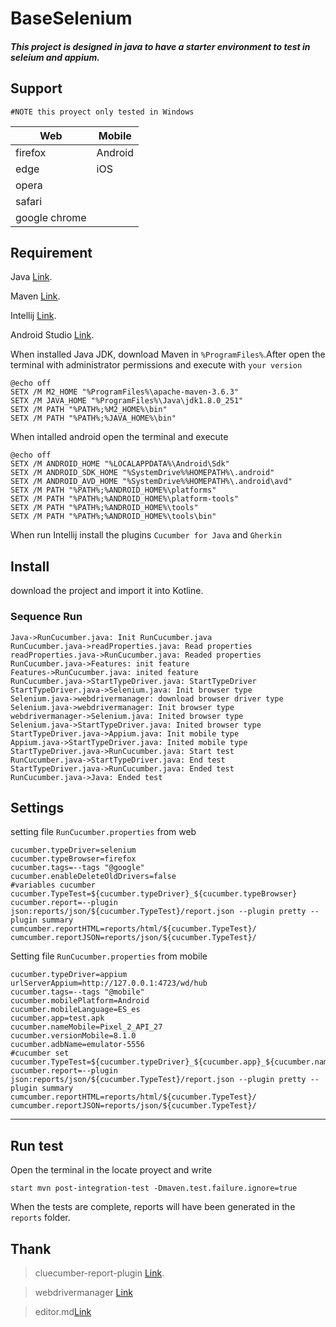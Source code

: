 # BaseSelenium 

##### This project is designed in java to have a starter environment to test in seleium and appium.

## Support
	#NOTE this proyect only tested in Windows

Web  | Mobile
------------- | -------------
firefox  | Android
edge  | iOS
opera  |  
safari |  
google chrome  |  

## Requirement 
Java [Link](https://www.oracle.com/java/technologies/javase/javase-jdk8-downloads.html).

Maven [Link](https://maven.apache.org/download.cgi).

Intellij [Link](https://www.jetbrains.com/idea/download/).

Android Studio [Link](https://developer.android.com/studio).

When installed Java JDK, download Maven in `%ProgramFiles%`.After open the terminal with administrator permissions and execute with  `your version`

	@echo off
	SETX /M M2_HOME "%ProgramFiles%\apache-maven-3.6.3"
	SETX /M JAVA_HOME "%ProgramFiles%\Java\jdk1.8.0_251"
	SETX /M PATH "%PATH%;%M2_HOME%\bin"
	SETX /M PATH "%PATH%;%JAVA_HOME%\bin"

When intalled android open the terminal and execute

	@echo off
	SETX /M ANDROID_HOME "%LOCALAPPDATA%\Android\Sdk"
	SETX /M ANDROID_SDK_HOME "%SystemDrive%%HOMEPATH%\.android"
	SETX /M ANDROID_AVD_HOME "%SystemDrive%%HOMEPATH%\.android\avd"
	SETX /M PATH "%PATH%;%ANDROID_HOME%\platforms"
	SETX /M PATH "%PATH%;%ANDROID_HOME%\platform-tools"
	SETX /M PATH "%PATH%;%ANDROID_HOME%\tools"
	SETX /M PATH "%PATH%;%ANDROID_HOME%\tools\bin"

When run Intellij install the plugins `Cucumber for Java` and `Gherkin`


## Install
download the project and import it into Kotline.

### Sequence Run
                    
```seq
Java->RunCucumber.java: Init RunCucumber.java
RunCucumber.java->readProperties.java: Read properties
readProperties.java->RunCucumber.java: Readed properties
RunCucumber.java->Features: init feature
Features->RunCucumber.java: inited feature
RunCucumber.java->StartTypeDriver.java: StartTypeDriver
StartTypeDriver.java->Selenium.java: Init browser type
Selenium.java->webdrivermanager: download browser driver type
Selenium.java->webdrivermanager: Init browser type
webdrivermanager->Selenium.java: Inited browser type
Selenium.java->StartTypeDriver.java: Inited browser type
StartTypeDriver.java->Appium.java: Init mobile type
Appium.java->StartTypeDriver.java: Inited mobile type
StartTypeDriver.java->RunCucumber.java: Start test
RunCucumber.java->StartTypeDriver.java: End test
StartTypeDriver.java->RunCucumber.java: Ended test
RunCucumber.java->Java: Ended test
```

## Settings

setting file  `RunCucumber.properties` from web

	cucumber.typeDriver=selenium
	cucumber.typeBrowser=firefox
	cucumber.tags=--tags "@google"
	cucumber.enableDeleteOldDrivers=false
	#variables cucumber
	cucumber.TypeTest=${cucumber.typeDriver}_${cucumber.typeBrowser}
	cucumber.report=--plugin json:reports/json/${cucumber.TypeTest}/report.json --plugin pretty --plugin summary
	cumcumber.reportHTML=reports/html/${cucumber.TypeTest}/
	cumcumber.reportJSON=reports/json/${cucumber.TypeTest}/

Setting file  `RunCucumber.properties` from mobile

	cucumber.typeDriver=appium
	urlServerAppium=http://127.0.0.1:4723/wd/hub
	cucumber.tags=--tags "@mobile"
	cucumber.mobilePlatform=Android
	cucumber.mobileLanguage=ES_es
	cucumber.app=test.apk
	cucumber.nameMobile=Pixel_2_API_27
	cucumber.versionMobile=8.1.0
	cucumber.adbName=emulator-5556
	#cucumber set
	cucumber.TypeTest=${cucumber.typeDriver}_${cucumber.app}_${cucumber.nameMobile}
	cucumber.report=--plugin json:reports/json/${cucumber.TypeTest}/report.json --plugin pretty --plugin summary
	cumcumber.reportHTML=reports/html/${cucumber.TypeTest}/
	cumcumber.reportJSON=reports/json/${cucumber.TypeTest}/
    
    
----
## Run test
Open the terminal in the locate proyect and write

`start mvn post-integration-test -Dmaven.test.failure.ignore=true`

When the tests are complete, reports will have been generated in the  `reports` folder.

## Thank
>cluecumber-report-plugin [Link](https://github.com/trivago/cluecumber-report-plugin).

>webdrivermanager [Link](https://github.com/bonigarcia/webdrivermanager)

>editor.md[Link](https://pandao.github.io/editor.md/en.html)



